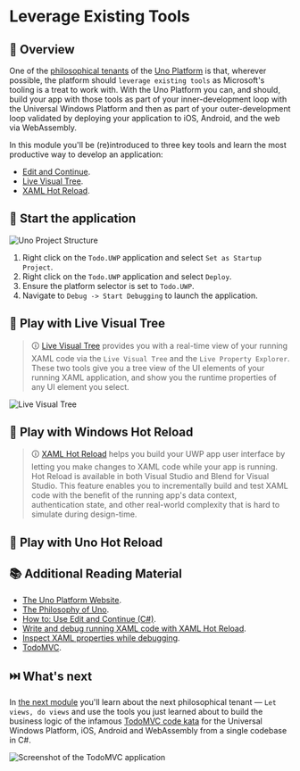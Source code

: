 # Leverage Existing Tools

## 📖 Overview

One of the [philosophical tenants][philosophy-of-uno] of the [Uno Platform][uno-platform] is that, wherever possible, the platform should `leverage existing tools` as Microsoft's tooling is a treat to work with. With the Uno Platform you can, and should, build your app with those tools as part of your inner-development loop with the Universal Windows Platform and then as part of your outer-development loop validated by deploying your application to iOS, Android, and the web via WebAssembly. 

In this module you'll be (re)introduced to three key tools and learn the most productive way to develop an application:

- [Edit and Continue][edit-and-continue].
- [Live Visual Tree][live-visual-tree].
- [XAML Hot Reload][xaml-hot-reload].

## 🎯 Start the application

![Uno Project Structure](../01-Introduction-to-Uno/uno-project-structure.png)

1. Right click on the `Todo.UWP` application and select `Set as Startup Project`.
1. Right click on the `Todo.UWP` application and select `Deploy`.
1. Ensure the platform selector is set to `Todo.UWP`.
1. Navigate to `Debug -> Start Debugging` to launch the application.

<!-- E&C is currently broken in VS2019

## 🎯 Play with C# Edit and Continue

> 🛈️ [Edit and Continue][edit-and-continue] is a time-saving feature that enables you to make changes to your source code while your program is in break mode. When you resume execution of the program by choosing an execution command like `Continue` or `Step`, `Edit and Continue` automatically applies the code changes. This allows you to make changes to your code during a debugging session, instead of having to stop, recompile your entire program, and restart the debugging session.

1. Introduce people to feature, don't assume pre-existing knowledge.
1. Start up the UWP head of the Todo app in `DEBUG` mode (right click ->

-->

## 🎯 Play with Live Visual Tree

> 🛈 [Live Visual Tree][live-visual-tree] provides you with a real-time view of your running XAML code via the `Live Visual Tree` and the `Live Property Explorer`. These two tools give you a tree view of the UI elements of your running XAML application, and show you the runtime properties of any UI element you select.

![Live Visual Tree](live-visual-tree.png)

## 🎯 Play with Windows Hot Reload

> 🛈️ [XAML Hot Reload][xaml-hot-reload] helps you build your UWP app user interface by letting you make changes to XAML code while your app is running. Hot Reload is available in both Visual Studio and Blend for Visual Studio. This feature enables you to incrementally build and test XAML code with the benefit of the running app's data context, authentication state, and other real-world complexity that is hard to simulate during design-time.

## 🎯 Play with Uno Hot Reload


## 📚 Additional Reading Material

- [The Uno Platform Website][uno-platform].
- [The Philosophy of Uno][philosophy-of-uno].
- [How to: Use Edit and Continue (C#)][edit-and-continue].
- [Write and debug running XAML code with XAML Hot Reload][xaml-hot-reload].
- [Inspect XAML properties while debugging][live-visual-tree].
- [TodoMVC][todomvc].

## ⏭️ What's next

In [the next module][next-module] you'll learn about the next philosophical tenant — `Let views, do views` and use the tools you just learned about to build the business logic of the infamous [TodoMVC code kata][todomvc] for the Universal Windows Platform, iOS, Android and WebAssembly from a single codebase in C#.

![Screenshot of the TodoMVC application](todo-mvc.png)

<!-- in-line links -->
[uno-platform]: https://platform.uno/

[previous-module]: ../01-Introduction-to-Uno/README.md
[next-module]: ../03-Let-views-do-views/README.md

[philosophy-of-uno]: https://platform.uno/docs/articles/concepts/overview/philosophy-of-uno.html

[edit-and-continue]: https://docs.microsoft.com/en-us/visualstudio/debugger/edit-and-continue-csharp
[live-visual-tree]: (https://docs.microsoft.com/en-us/visualstudio/debugger/inspect-xaml-properties-while-debugging)
[xaml-hot-reload]: https://docs.microsoft.com/en-us/visualstudio/debugger/xaml-hot-reload

[todomvc]: http://todomvc.com/
